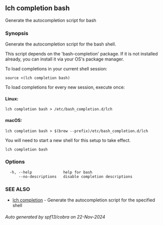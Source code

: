 ## lch completion bash

Generate the autocompletion script for bash

### Synopsis

Generate the autocompletion script for the bash shell.

This script depends on the 'bash-completion' package.
If it is not installed already, you can install it via your OS's package manager.

To load completions in your current shell session:

	source <(lch completion bash)

To load completions for every new session, execute once:

#### Linux:

	lch completion bash > /etc/bash_completion.d/lch

#### macOS:

	lch completion bash > $(brew --prefix)/etc/bash_completion.d/lch

You will need to start a new shell for this setup to take effect.


```
lch completion bash
```

### Options

```
  -h, --help              help for bash
      --no-descriptions   disable completion descriptions
```

### SEE ALSO

* [lch completion](lch_completion.md)	 - Generate the autocompletion script for the specified shell

###### Auto generated by spf13/cobra on 22-Nov-2024
